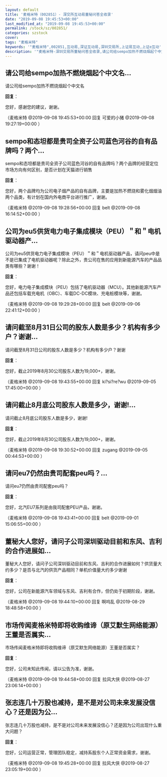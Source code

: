 ```yaml
---
layout: default
title: '麦格米特（002851）- 深交所互动易董秘问答全收录'
date: "2019-09-08 19:45:53+00:00"
last_modified_at: "2019-09-08 19:45:53+00:00"
permalink: /stock/sz/002851/
categories: szstock
cover: 
tags: "麦格米特"
keywords: '"麦格米特",002851,互动易,深证互动易,深圳交易所,上证易互动,上证e互动'
description: '"麦格米特-深圳交易所董秘问答全收录,请公司给sempo加热不燃烧烟起个中文名"'
---
```


## 请公司给sempo加热不燃烧烟起个中文名...

请公司给sempo加热不燃烧烟起个中文名

**回复**：

您好，感谢您的建议，谢谢。 

（麦格米特  @2019-09-08 19:45:53+00:00 回复 可爱的小猪  @2019-09-08 19:27:19+00:00 ）

## sempo和态坦都是贵司全资子公司蓝色河谷的自有品牌吗？两个...

sempo和态坦都是贵司全资子公司蓝色河谷的自有品牌吗？两个品牌的经营定位市场方向有何区别，是否计划在天猫进行销售

**回复**：

您好，两个品牌均为公司电子烟产品的自有品牌，主要是加热不燃烧和雾化烟烟油两个品类，有计划在国内外电商平台进行推广，谢谢。 

（麦格米特  @2019-09-08 19:28:56+00:00 回复 belt  @2019-09-08 16:14:52+00:00 ）

## 公司为eu5供货电力电子集成模块（PEU）＂和＂电机驱动器产...

公司为eu5供货电力电子集成模块（PEU）＂和＂电机驱动器产品，请问peu中是不是已集成了电机驱动器呢？除此之外，贵公司在售的应用到新能源汽车的产品品类有哪些？谢谢！

**回复**：

您好，电力电子集成模块（PEU）包括了电机驱动器（MCU）。其他新能源汽车产品还包括车载充电机（OBC）、车载DC-DC模块、充电桩模块等，谢谢。 

（麦格米特  @2019-09-08 19:29:28+00:00 回复 belt  @2019-09-06 22:41:12+00:00 ）

## 请问截至8月31日公司的股东人数是多少？机构有多少户？谢谢...

请问截至8月31日公司的股东人数是多少？机构有多少户？谢谢

**回复**：

您好，截止2019年8月30公司股东人数为19,000+，谢谢。 

（麦格米特  @2019-09-08 19:43:55+00:00 回复 ki?si?re?wu  @2019-09-05 17:45:00+00:00 ）

## 请问截止8月底公司股东人数是多少，谢谢!...

请问截止8月底公司股东人数是多少，谢谢!

**回复**：

您好，截止2019年8月30公司股东人数为19,000+，谢谢。 

（麦格米特  @2019-09-08 19:30:52+00:00 回复 zugang  @2019-09-05 00:44:53+00:00 ）

## 请问eu7仍然由贵司配套peu吗？...

请问eu7仍然由贵司配套peu吗？

**回复**：

您好，北汽EU7系列是由我司配套PEU产品，谢谢。 

（麦格米特  @2019-09-08 19:43:41+00:00 回复 belt  @2019-09-01 15:06:55+00:00 ）

## 董秘大人您好，请问子公司深圳驱动目前和东风、吉利的合作进展如...

董秘大人您好，请问子公司深圳驱动目前和东风、吉利的合作进展如何？供货量大约多少？是否与北汽的供货产品相同？单机价值量大约多少谢谢

**回复**：

您好，公司在新能源汽车领域与东风、吉利有合作，但仍处于初期阶段，谢谢。 

（麦格米特  @2019-09-08 19:44:10+00:00 回复 啊呜乱  @2019-08-29 18:48:58+00:00 ）

## 市场传闻麦格米特即将收购维谛（原艾默生网络能源）王董是否属实...

市场传闻麦格米特即将收购维谛（原艾默生网络能源）王董是否属实？

**回复**：

您好，公司未知此传闻，请以公告为准，谢谢。 

（麦格米特  @2019-09-08 19:44:58+00:00 回复 拉风大侠  @2019-08-27 23:06:14+00:00 ）

## 张志连几十万股也减持，是不是对公司未来发展没信心？还是因为公...

张志连几十万股也减持，是不是对公司未来发展没信心？还是因为公司出现什么重大问题？

**回复**：

您好，公司运营正常，管理团队稳定，减持系股东个人正常资金需求，谢谢。 

（麦格米特  @2019-09-08 19:45:28+00:00 回复 拉风大侠  @2019-08-27 23:05:19+00:00 ）

